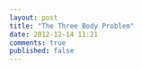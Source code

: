 ```yaml
---
layout: post
title: "The Three Body Problem"
date: 2012-12-14 11:21
comments: true
published: false
---
```

